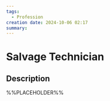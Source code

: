 ```yaml
---
tags:
  - Profession
creation date: 2024-10-06 02:17
summary:
---
```

# Salvage Technician

## Description

%%PLACEHOLDER%%
